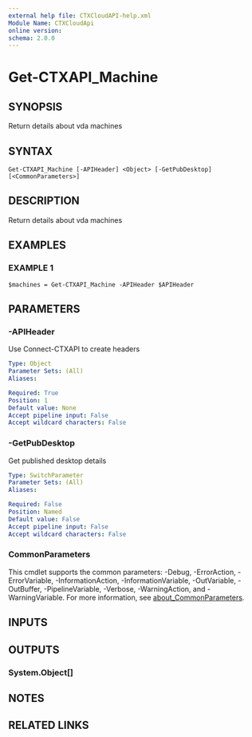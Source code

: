 ```yaml
---
external help file: CTXCloudAPI-help.xml
Module Name: CTXCloudApi
online version:
schema: 2.0.0
---
```


# Get-CTXAPI_Machine

## SYNOPSIS
Return details about vda machines

## SYNTAX

```
Get-CTXAPI_Machine [-APIHeader] <Object> [-GetPubDesktop] [<CommonParameters>]
```

## DESCRIPTION
Return details about vda machines

## EXAMPLES

### EXAMPLE 1
```
$machines = Get-CTXAPI_Machine -APIHeader $APIHeader
```

## PARAMETERS

### -APIHeader
Use Connect-CTXAPI to create headers

```yaml
Type: Object
Parameter Sets: (All)
Aliases:

Required: True
Position: 1
Default value: None
Accept pipeline input: False
Accept wildcard characters: False
```

### -GetPubDesktop
Get published desktop details

```yaml
Type: SwitchParameter
Parameter Sets: (All)
Aliases:

Required: False
Position: Named
Default value: False
Accept pipeline input: False
Accept wildcard characters: False
```

### CommonParameters
This cmdlet supports the common parameters: -Debug, -ErrorAction, -ErrorVariable, -InformationAction, -InformationVariable, -OutVariable, -OutBuffer, -PipelineVariable, -Verbose, -WarningAction, and -WarningVariable. For more information, see [about_CommonParameters](http://go.microsoft.com/fwlink/?LinkID=113216).

## INPUTS

## OUTPUTS

### System.Object[]
## NOTES

## RELATED LINKS
